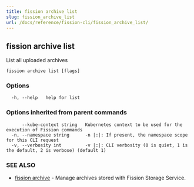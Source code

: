 ```yaml
---
title: fission archive list
slug: fission_archive_list
url: /docs/reference/fission-cli/fission_archive_list/
---
```

## fission archive list

List all uploaded archives

```
fission archive list [flags]
```

### Options

```
  -h, --help   help for list
```

### Options inherited from parent commands

```
      --kube-context string   Kubernetes context to be used for the execution of Fission commands
  -n, --namespace string      -n |:|: If present, the namespace scope for this CLI request
  -v, --verbosity int         -v |:|: CLI verbosity (0 is quiet, 1 is the default, 2 is verbose) (default 1)
```

### SEE ALSO

* [fission archive](/docs/reference/fission-cli/fission_archive/)	 - Manage archives stored with Fission Storage Service.

